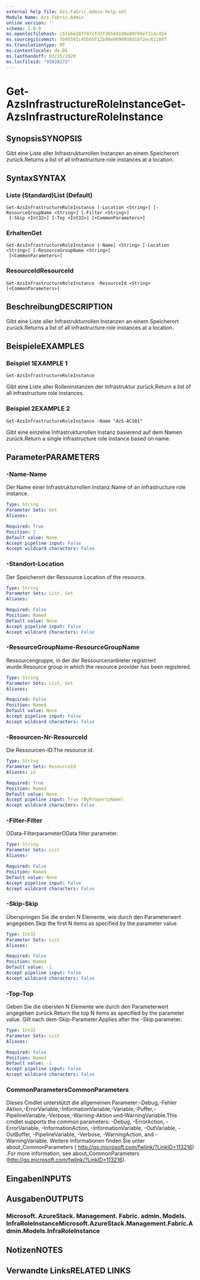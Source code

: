 ```yaml
---
external help file: Azs.Fabric.Admin-help.xml
Module Name: Azs.Fabric.Admin
online version: ''
schema: 2.0.0
ms.openlocfilehash: c5fe6e28ff87cfd3f365441d0e09f09ef21dc454
ms.sourcegitcommit: fb95591c45bb5f12b98e0690938d18f2ec611897
ms.translationtype: MT
ms.contentlocale: de-DE
ms.lasthandoff: 03/15/2020
ms.locfileid: "93828272"
---
```

# <span data-ttu-id="ad553-101">Get-AzsInfrastructureRoleInstance</span><span class="sxs-lookup"><span data-stu-id="ad553-101">Get-AzsInfrastructureRoleInstance</span></span>

## <span data-ttu-id="ad553-102">Synopsis</span><span class="sxs-lookup"><span data-stu-id="ad553-102">SYNOPSIS</span></span>
<span data-ttu-id="ad553-103">Gibt eine Liste aller Infrastrukturrollen Instanzen an einem Speicherort zurück.</span><span class="sxs-lookup"><span data-stu-id="ad553-103">Returns a list of all infrastructure role instances at a location.</span></span>

## <span data-ttu-id="ad553-104">Syntax</span><span class="sxs-lookup"><span data-stu-id="ad553-104">SYNTAX</span></span>

### <span data-ttu-id="ad553-105">Liste (Standard)</span><span class="sxs-lookup"><span data-stu-id="ad553-105">List (Default)</span></span>
```
Get-AzsInfrastructureRoleInstance [-Location <String>] [-ResourceGroupName <String>] [-Filter <String>]
 [-Skip <Int32>] [-Top <Int32>] [<CommonParameters>]
```

### <span data-ttu-id="ad553-106">Erhalten</span><span class="sxs-lookup"><span data-stu-id="ad553-106">Get</span></span>
```
Get-AzsInfrastructureRoleInstance [-Name] <String> [-Location <String>] [-ResourceGroupName <String>]
 [<CommonParameters>]
```

### <span data-ttu-id="ad553-107">ResourceId</span><span class="sxs-lookup"><span data-stu-id="ad553-107">ResourceId</span></span>
```
Get-AzsInfrastructureRoleInstance -ResourceId <String> [<CommonParameters>]
```

## <span data-ttu-id="ad553-108">Beschreibung</span><span class="sxs-lookup"><span data-stu-id="ad553-108">DESCRIPTION</span></span>
<span data-ttu-id="ad553-109">Gibt eine Liste aller Infrastrukturrollen Instanzen an einem Speicherort zurück.</span><span class="sxs-lookup"><span data-stu-id="ad553-109">Returns a list of all infrastructure role instances at a location.</span></span>

## <span data-ttu-id="ad553-110">Beispiele</span><span class="sxs-lookup"><span data-stu-id="ad553-110">EXAMPLES</span></span>

### <span data-ttu-id="ad553-111">Beispiel 1</span><span class="sxs-lookup"><span data-stu-id="ad553-111">EXAMPLE 1</span></span>
```
Get-AzsInfrastructureRoleInstance
```

<span data-ttu-id="ad553-112">Gibt eine Liste aller Rolleninstanzen der Infrastruktur zurück.</span><span class="sxs-lookup"><span data-stu-id="ad553-112">Return a list of all infrastructure role instances.</span></span>

### <span data-ttu-id="ad553-113">Beispiel 2</span><span class="sxs-lookup"><span data-stu-id="ad553-113">EXAMPLE 2</span></span>
```
Get-AzsInfrastructureRoleInstance -Name "AzS-ACS01"
```

<span data-ttu-id="ad553-114">Gibt eine einzelne Infrastrukturrollen Instanz basierend auf dem Namen zurück.</span><span class="sxs-lookup"><span data-stu-id="ad553-114">Return a single infrastructure role instance based on name.</span></span>

## <span data-ttu-id="ad553-115">Parameter</span><span class="sxs-lookup"><span data-stu-id="ad553-115">PARAMETERS</span></span>

### <span data-ttu-id="ad553-116">-Name</span><span class="sxs-lookup"><span data-stu-id="ad553-116">-Name</span></span>
<span data-ttu-id="ad553-117">Der Name einer Infrastrukturrollen Instanz.</span><span class="sxs-lookup"><span data-stu-id="ad553-117">Name of an infrastructure role instance.</span></span>

```yaml
Type: String
Parameter Sets: Get
Aliases:

Required: True
Position: 1
Default value: None
Accept pipeline input: False
Accept wildcard characters: False
```

### <span data-ttu-id="ad553-118">-Standort</span><span class="sxs-lookup"><span data-stu-id="ad553-118">-Location</span></span>
<span data-ttu-id="ad553-119">Der Speicherort der Ressource.</span><span class="sxs-lookup"><span data-stu-id="ad553-119">Location of the resource.</span></span>

```yaml
Type: String
Parameter Sets: List, Get
Aliases:

Required: False
Position: Named
Default value: None
Accept pipeline input: False
Accept wildcard characters: False
```

### <span data-ttu-id="ad553-120">-ResourceGroupName</span><span class="sxs-lookup"><span data-stu-id="ad553-120">-ResourceGroupName</span></span>
<span data-ttu-id="ad553-121">Ressourcengruppe, in der der Ressourcenanbieter registriert wurde.</span><span class="sxs-lookup"><span data-stu-id="ad553-121">Resource group in which the resource provider has been registered.</span></span>

```yaml
Type: String
Parameter Sets: List, Get
Aliases:

Required: False
Position: Named
Default value: None
Accept pipeline input: False
Accept wildcard characters: False
```

### <span data-ttu-id="ad553-122">-Resourcen-Nr</span><span class="sxs-lookup"><span data-stu-id="ad553-122">-ResourceId</span></span>
<span data-ttu-id="ad553-123">Die Ressourcen-ID.</span><span class="sxs-lookup"><span data-stu-id="ad553-123">The resource id.</span></span>

```yaml
Type: String
Parameter Sets: ResourceId
Aliases: id

Required: True
Position: Named
Default value: None
Accept pipeline input: True (ByPropertyName)
Accept wildcard characters: False
```

### <span data-ttu-id="ad553-124">-Filter</span><span class="sxs-lookup"><span data-stu-id="ad553-124">-Filter</span></span>
<span data-ttu-id="ad553-125">OData-Filterparameter</span><span class="sxs-lookup"><span data-stu-id="ad553-125">OData filter parameter.</span></span>

```yaml
Type: String
Parameter Sets: List
Aliases:

Required: False
Position: Named
Default value: None
Accept pipeline input: False
Accept wildcard characters: False
```

### <span data-ttu-id="ad553-126">-Skip</span><span class="sxs-lookup"><span data-stu-id="ad553-126">-Skip</span></span>
<span data-ttu-id="ad553-127">Überspringen Sie die ersten N Elemente, wie durch den Parameterwert angegeben.</span><span class="sxs-lookup"><span data-stu-id="ad553-127">Skip the first N items as specified by the parameter value.</span></span>

```yaml
Type: Int32
Parameter Sets: List
Aliases:

Required: False
Position: Named
Default value: -1
Accept pipeline input: False
Accept wildcard characters: False
```

### <span data-ttu-id="ad553-128">-Top</span><span class="sxs-lookup"><span data-stu-id="ad553-128">-Top</span></span>
<span data-ttu-id="ad553-129">Geben Sie die obersten N Elemente wie durch den Parameterwert angegeben zurück.</span><span class="sxs-lookup"><span data-stu-id="ad553-129">Return the top N items as specified by the parameter value.</span></span>
<span data-ttu-id="ad553-130">Gilt nach dem-Skip-Parameter.</span><span class="sxs-lookup"><span data-stu-id="ad553-130">Applies after the -Skip parameter.</span></span>

```yaml
Type: Int32
Parameter Sets: List
Aliases:

Required: False
Position: Named
Default value: -1
Accept pipeline input: False
Accept wildcard characters: False
```

### <span data-ttu-id="ad553-131">CommonParameters</span><span class="sxs-lookup"><span data-stu-id="ad553-131">CommonParameters</span></span>
<span data-ttu-id="ad553-132">Dieses Cmdlet unterstützt die allgemeinen Parameter:-Debug,-Fehler Aktion,-ErrorVariable,-InformationVariable,-Variable,-Puffer,-PipelineVariable,-Verbose,-Warning-Aktion und-WarningVariable.</span><span class="sxs-lookup"><span data-stu-id="ad553-132">This cmdlet supports the common parameters: -Debug, -ErrorAction, -ErrorVariable, -InformationAction, -InformationVariable, -OutVariable, -OutBuffer, -PipelineVariable, -Verbose, -WarningAction, and -WarningVariable.</span></span> <span data-ttu-id="ad553-133">Weitere Informationen finden Sie unter about_CommonParameters ( http://go.microsoft.com/fwlink/?LinkID=113216) .</span><span class="sxs-lookup"><span data-stu-id="ad553-133">For more information, see about_CommonParameters (http://go.microsoft.com/fwlink/?LinkID=113216).</span></span>

## <span data-ttu-id="ad553-134">Eingaben</span><span class="sxs-lookup"><span data-stu-id="ad553-134">INPUTS</span></span>

## <span data-ttu-id="ad553-135">Ausgaben</span><span class="sxs-lookup"><span data-stu-id="ad553-135">OUTPUTS</span></span>

### <span data-ttu-id="ad553-136">Microsoft. AzureStack. Management. Fabric. admin. Models. InfraRoleInstance</span><span class="sxs-lookup"><span data-stu-id="ad553-136">Microsoft.AzureStack.Management.Fabric.Admin.Models.InfraRoleInstance</span></span>

## <span data-ttu-id="ad553-137">Notizen</span><span class="sxs-lookup"><span data-stu-id="ad553-137">NOTES</span></span>

## <span data-ttu-id="ad553-138">Verwandte Links</span><span class="sxs-lookup"><span data-stu-id="ad553-138">RELATED LINKS</span></span>
